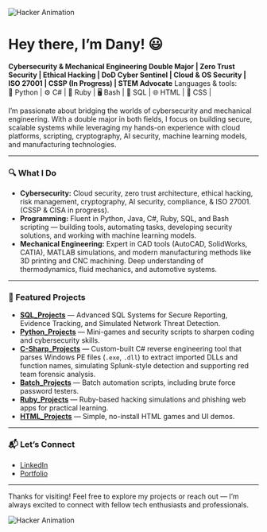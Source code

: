 ![Hacker Animation](https://media3.giphy.com/media/v1.Y2lkPTc5MGI3NjExajRtYzFmb3QybGJ0NmQxaGl2aGtnOXFnemVpdjI0ODhlN3R3YWpxaCZlcD12MV9pbnRlcm5hbF9naWZfYnlfaWQmY3Q9Zw/5owNSuvkqgLg1iqNrF/giphy.gif)


# Hey there, I’m Dany! 😃

**Cybersecurity & Mechanical Engineering Double Major | Zero Trust Security | Ethical Hacking | DoD Cyber Sentinel | Cloud & OS Security | ISO 27001 | CSSP (In Progress) | STEM Advocate**
Languages & tools:  
🐍 Python | ⚙️ C# | 💎 Ruby | 🖥️ Bash | 🧮 SQL | 🌐 HTML | 📃 CSS |

I’m passionate about bridging the worlds of cybersecurity and mechanical engineering. With a double major in both fields, I focus on building secure, scalable systems while leveraging my hands-on experience with cloud platforms, scripting, cryptography, AI security, machine learning models, and manufacturing technologies.

---

### 🔍 What I Do

- **Cybersecurity:** Cloud security, zero trust architecture, ethical hacking, risk management, cryptography, AI security, compliance, & ISO 27001. (CSSP & CISA in progress).  
- **Programming:** Fluent in Python, Java, C#, Ruby, SQL, and Bash scripting — building tools, automating tasks, developing security solutions, and working with machine learning models.  
- **Mechanical Engineering:** Expert in CAD tools (AutoCAD, SolidWorks, CATIA), MATLAB simulations, and modern manufacturing methods like 3D printing and CNC machining. Deep understanding of thermodynamics, fluid mechanics, and automotive systems.

---

### 🚀 Featured Projects

- [**SQL_Projects**](https://github.com/DRA3V50/SQL_Projects) — Advanced SQL Systems for Secure Reporting, Evidence Tracking, and Simulated Network Threat Detection. 
- [**Python_Projects**](https://github.com/DRA3V50/Python_Projects) — Mini-games and security scripts to sharpen coding and cybersecurity skills.
- [**C-Sharp_Projects**](https://github.com/DRA3V50/C-Sharp_Projects) — Custom-built C# reverse engineering tool that parses Windows PE files (`.exe`, `.dll`) to extract imported DLLs and function names, simulating Splunk-style detection and supporting red team forensic analysis. 
- [**Batch_Projects**](https://github.com/DRA3V50/Batch_Projects) — Batch automation scripts, including brute force password testers.  
- [**Ruby_Projects**](https://github.com/DRA3V50/Ruby_Projects) — Ruby-based hacking simulations and phishing web apps for practical learning.  
- [**HTML_Projects**](https://github.com/DRA3V50/HTML_Projects) — Simple, no-install HTML games and UI demos.

---

### 📬 Let’s Connect

- [LinkedIn](https://www.linkedin.com/in/dany-arabo-625a9424a/)  
- [Portfolio](https://dra3v50.github.io/DanyArabo_Portfolio.github.io/)

---

Thanks for visiting! Feel free to explore my projects or reach out — I’m always excited to connect with fellow tech enthusiasts and professionals.


![Hacker Animation](https://giphy.com/gifs/visuals-network-connectivity-5owNSuvkqgLg1iqNrF)

